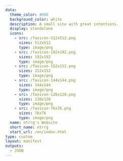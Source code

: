 ```yaml
---
data:
  theme_color: #000
  background_color: white
  description: A small site with great intentions.
  display: standalone
  icons:
    - src: /favicon-512x512.png
      sizes: 512x512
      type: image/png
    - src: /favicon-192x192.png
      sizes: 192x192
      type: image/png
    - src: /favicon-152x152.png
      sizes: 152x152
      type: image/png
    - src: /favicon-144x144.png
      sizes: 144x144
      type: image/png
    - src: /favicon-120x120.png
      sizes: 120x120
      type: image/png
    - src: /favicon-76x76.png
      sizes: 76x76
      type: image/png
  name: ntrrg's Website
  short_name: ntrrg
  start_url: /en/index.html
type: custom
layout: manifest
outputs:
  - JSON
---
```


